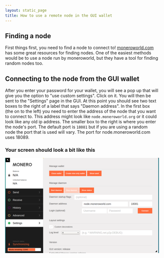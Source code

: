 ```yaml
---
layout: static_page
title: How to use a remote node in the GUI wallet
---
```


## Finding a node
First things first, you need to find a node to connect to! [moneroworld.com](https://moneroworld.com/#nodes) has some great resources for finding nodes. One of the easiest methods
would be to use a node run by moneroworld, but they have a tool for finding random nodes too.

## Connecting to the node from the GUI wallet
After you enter your password for your wallet, you will see a pop up that will give you the option to "use custom settings". Click on it. You will then be
sent to the "Settings" page in the GUI. At this point you should see two text boxes to the right of a label that says "Daemon address". In the first box (the on to the left) you need to enter the address of the node that you want to
connect to. This address might look like `node.moneroworld.org` or it could look like any old ip address. The smaller box to the right is where you enter the node's port. The default port is `18081` but if you are using a random node the port that is used will vary. The port for node.moneroworld.com uses 18089.
### Your screen should look a bit like this
<img src="/resources/user-guides/png/remote_node/remote-node-screenshot.png" width="600">

